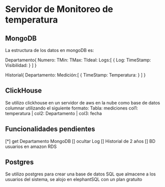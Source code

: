# Servidor de Monitoreo de temperatura

## MongoDB
La estructura de los datos en mongoDB es:

Departamento{
    Numero: 
    TMin:
    TMax:
    TIdeal:
    Logs:[
        {
            Log:
            TimeStamp:
            Visibilidad:
        }
    ]
}

Historial{
    Departamento:
    Medición:[
        {
            TimeStamp:
            Temperatura:
        }
    ]
}


## ClickHouse
Se utilizo clickhouse en un servidor de aws en la nube como base de datos columnar utilizando el siguiente formato:
Tabla: mediciones
col1: temperatura | col2: Departamento | col3: fecha

## Funcionalidades pendientes
[*] get Departamento MongoDB
[] ocultar Log
[] Historial de 2 años
[] BD usuarios en amazon RDS


## Postgres
Se utilizo postgres para crear una base de datos SQL que almacene a los usuarios del sistema, se alojo en elephantSQL con un plan gratuito